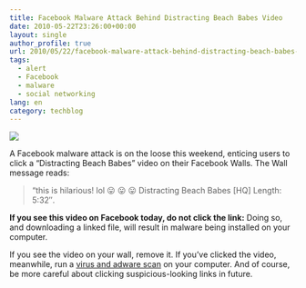 ```yaml
---
title: Facebook Malware Attack Behind Distracting Beach Babes Video
date: 2010-05-22T23:26:00+00:00
layout: single
author_profile: true
url: 2010/05/22/facebook-malware-attack-behind-distracting-beach-babes-video/
tags:
  - alert
  - Facebook
  - malware
  - social networking
lang: en
category: techblog
---
```

[![](http://2.bp.blogspot.com/_vaUVXcmC3OI/S_hfYvOGVcI/AAAAAAAACRw/GDq3qA2JeUk/s640/facebookdistractingbeachbabes.png)](http://2.bp.blogspot.com/_vaUVXcmC3OI/S_hfYvOGVcI/AAAAAAAACRw/GDq3qA2JeUk/s1600/facebookdistractingbeachbabes.png)

A Facebook malware attack is on the loose this weekend, enticing users to click a “Distracting Beach Babes” video on their Facebook Walls. The Wall message reads: 

> “this is hilarious! lol 😛 😛 😛 Distracting Beach Babes [HQ] Length: 5:32″.

**If you see this video on Facebook today, do not click the link:** Doing so, and downloading a linked file, will result in malware being installed on your computer.

If you see the video on your wall, remove it. If you’ve clicked the video, meanwhile, run a [virus and adware scan](/knowledge-base/malware/removal/) on your computer. And of course, be more careful about clicking suspicious-looking links in future.